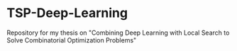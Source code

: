 # TSP-Deep-Learning
Repository for my thesis on "Combining Deep Learning with Local Search to Solve Combinatorial Optimization Problems"

